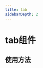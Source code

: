 ```yaml
---
title: tab
sidebarDepth: 2
---
```

# tab组件
## 使用方法
<ClientOnly>
  <tab-demos></tab-demos>
</ClientOnly>

